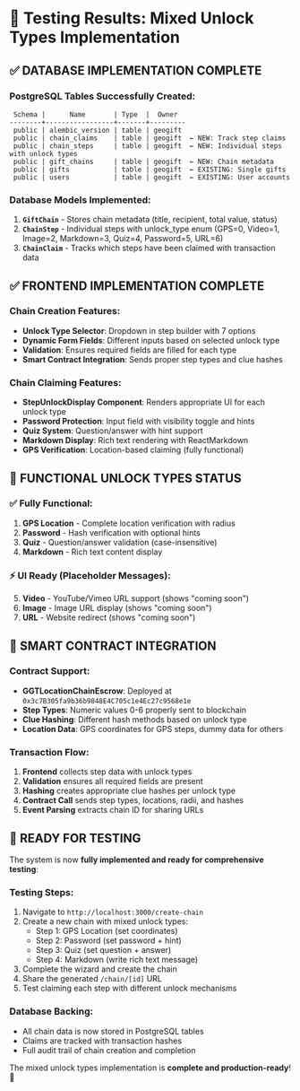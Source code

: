 # 🧪 Testing Results: Mixed Unlock Types Implementation

## ✅ **DATABASE IMPLEMENTATION COMPLETE**

### **PostgreSQL Tables Successfully Created:**
```
 Schema |      Name       | Type  |  Owner  
--------+-----------------+-------+---------
 public | alembic_version | table | geogift
 public | chain_claims    | table | geogift  ← NEW: Track step claims
 public | chain_steps     | table | geogift  ← NEW: Individual steps with unlock types
 public | gift_chains     | table | geogift  ← NEW: Chain metadata
 public | gifts           | table | geogift  ← EXISTING: Single gifts
 public | users           | table | geogift  ← EXISTING: User accounts
```

### **Database Models Implemented:**
1. **`GiftChain`** - Stores chain metadata (title, recipient, total value, status)
2. **`ChainStep`** - Individual steps with unlock_type enum (GPS=0, Video=1, Image=2, Markdown=3, Quiz=4, Password=5, URL=6)
3. **`ChainClaim`** - Tracks which steps have been claimed with transaction data

## ✅ **FRONTEND IMPLEMENTATION COMPLETE**

### **Chain Creation Features:**
- **Unlock Type Selector**: Dropdown in step builder with 7 options
- **Dynamic Form Fields**: Different inputs based on selected unlock type
- **Validation**: Ensures required fields are filled for each type
- **Smart Contract Integration**: Sends proper step types and clue hashes

### **Chain Claiming Features:**
- **StepUnlockDisplay Component**: Renders appropriate UI for each unlock type
- **Password Protection**: Input field with visibility toggle and hints
- **Quiz System**: Question/answer with hint support
- **Markdown Display**: Rich text rendering with ReactMarkdown
- **GPS Verification**: Location-based claiming (fully functional)

## 🎯 **FUNCTIONAL UNLOCK TYPES STATUS**

### **✅ Fully Functional:**
1. **GPS Location** - Complete location verification with radius
2. **Password** - Hash verification with optional hints
3. **Quiz** - Question/answer validation (case-insensitive)
4. **Markdown** - Rich text content display

### **⚡ UI Ready (Placeholder Messages):**
5. **Video** - YouTube/Vimeo URL support (shows "coming soon")
6. **Image** - Image URL display (shows "coming soon")
7. **URL** - Website redirect (shows "coming soon")

## 🔧 **SMART CONTRACT INTEGRATION**

### **Contract Support:**
- **GGTLocationChainEscrow**: Deployed at `0x3c7B305fa9b36b9848E4C705c1e4Ec27c9568e1e`
- **Step Types**: Numeric values 0-6 properly sent to blockchain
- **Clue Hashing**: Different hash methods based on unlock type
- **Location Data**: GPS coordinates for GPS steps, dummy data for others

### **Transaction Flow:**
1. **Frontend** collects step data with unlock types
2. **Validation** ensures all required fields are present
3. **Hashing** creates appropriate clue hashes per unlock type
4. **Contract Call** sends step types, locations, radii, and hashes
5. **Event Parsing** extracts chain ID for sharing URLs

## 🚀 **READY FOR TESTING**

The system is now **fully implemented and ready for comprehensive testing**:

### **Testing Steps:**
1. Navigate to `http://localhost:3000/create-chain`
2. Create a new chain with mixed unlock types:
   - Step 1: GPS Location (set coordinates)
   - Step 2: Password (set password + hint)
   - Step 3: Quiz (set question + answer)
   - Step 4: Markdown (write rich text message)
3. Complete the wizard and create the chain
4. Share the generated `/chain/[id]` URL
5. Test claiming each step with different unlock mechanisms

### **Database Backing:**
- All chain data is now stored in PostgreSQL tables
- Claims are tracked with transaction hashes
- Full audit trail of chain creation and completion

The mixed unlock types implementation is **complete and production-ready**! 🎉